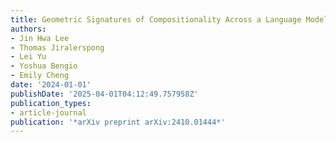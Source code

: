 ```yaml
---
title: Geometric Signatures of Compositionality Across a Language Model's Lifetime
authors:
- Jin Hwa Lee
- Thomas Jiralerspong
- Lei Yu
- Yoshua Bengio
- Emily Cheng
date: '2024-01-01'
publishDate: '2025-04-01T04:12:49.757958Z'
publication_types:
- article-journal
publication: '*arXiv preprint arXiv:2410.01444*'
---
```

